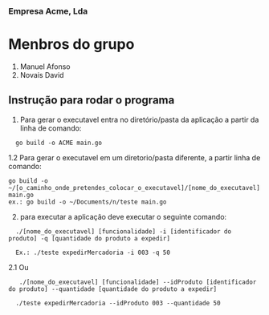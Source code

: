 
### Empresa Acme, Lda

# Menbros do grupo
1. Manuel Afonso
2. Novais David

## Instrução para rodar o programa 

1. Para gerar o  executavel entra no diretório/pasta da aplicação a partir da linha de comando:  
```
  go build -o ACME main.go
```
1.2 Para gerar o executavel em um diretorio/pasta diferente, a partir linha de comando:
  ```
 go build -o ~/[o_caminho_onde_pretendes_colocar_o_executavel]/[nome_do_executavel] main.go
 ex.: go build -o ~/Documents/n/teste main.go   
```
2. para executar a aplicação deve executar o seguinte comando:
```
  ./[nome_do_executavel] [funcionalidade] -i [identificador do produto] -q [quantidade do produto a expedir]
```
```
  Ex.: ./teste expedirMercadoria -i 003 -q 50
```
2.1 Ou 
```
   ./[nome_do_executavel] [funcionalidade] --idProduto [identificador do produto] --quantidade [quantidade do produto a expedir]
```
```
  ./teste expedirMercadoria --idProduto 003 --quantidade 50
```
